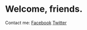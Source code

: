 # Welcome, friends.
Contact me:
  [Facebook](https://fb.com/d3t.tantai)
  [Twitter](https://twitter.com/tantaitanluoc)
